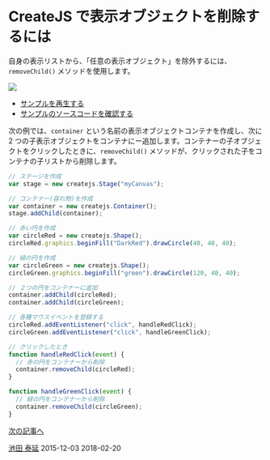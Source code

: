 # CreateJS で表示オブジェクトを削除するには

自身の表示リストから、「任意の表示オブジェクト」を除外するには、`removeChild()` メソッドを使用します。

![](../imgs/displayobject_remove.html.png)

- [サンプルを再生する](https://ics-creative.github.io/tutorial-createjs/samples/displayobject_remove.html)
- [サンプルのソースコードを確認する](../samples/displayobject_remove.html)


次の例では、`container` という名前の表示オブジェクトコンテナを作成し、次に 2 つの子表示オブジェクトをコンテナにー追加します。コンテナーの子オブジェクトをクリックしたときに、`removeChild()` メソッドが、クリックされた子をコンテナの子リストから削除します。

```js
// ステージを作成
var stage = new createjs.Stage("myCanvas");

// コンテナー(容れ物)を作成
var container = new createjs.Container();
stage.addChild(container);

// 赤い円を作成
var circleRed = new createjs.Shape();
circleRed.graphics.beginFill("DarkRed").drawCircle(40, 40, 40);

// 緑の円を作成
var circleGreen = new createjs.Shape();
circleGreen.graphics.beginFill("green").drawCircle(120, 40, 40);

// ２つの円をコンテナーに追加
container.addChild(circleRed);
container.addChild(circleGreen);

// 各種マウスイベントを登録する
circleRed.addEventListener("click", handleRedClick);
circleGreen.addEventListener("click", handleGreenClick);

// クリックしたとき
function handleRedClick(event) {
  // 赤の円をコンテナーから削除
  container.removeChild(circleRed);
}

function handleGreenClick(event) {
  // 緑の円をコンテナーから削除
  container.removeChild(circleGreen);
}
```

[次の記事へ](ticker.md)

<article-author>[池田 泰延](https://twitter.com/clockmaker)</article-author>
<article-date-published>2015-12-03</article-date-published>
<article-date-modified>2018-02-20</article-date-modified>
